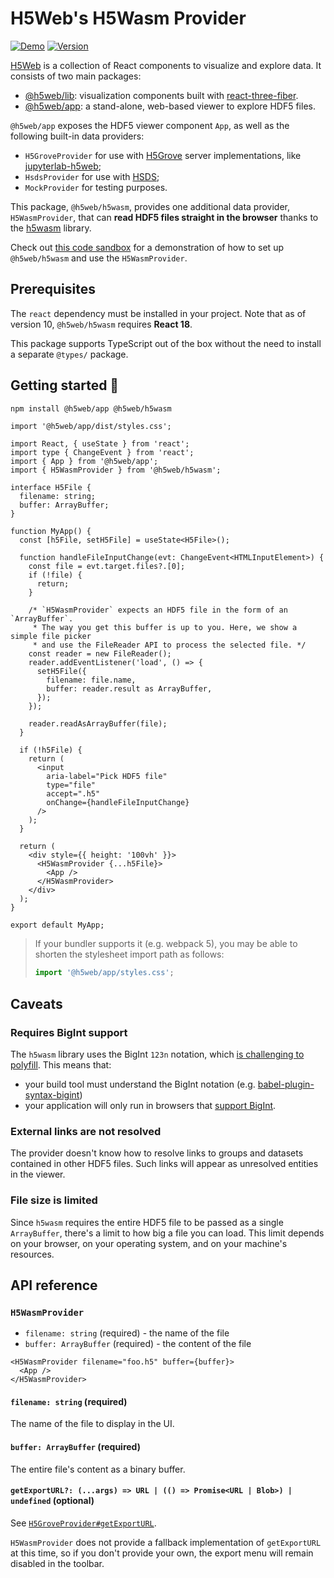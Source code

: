 # H5Web's H5Wasm Provider

[![Demo](https://img.shields.io/website?down_message=offline&label=demo&up_message=online&url=https%3A%2F%2Fh5web.panosc.eu%2Fh5wasm)](https://h5web.panosc.eu/h5wasm)
[![Version](https://img.shields.io/npm/v/@h5web/h5wasm)](https://www.npmjs.com/package/@h5web/h5wasm)

[H5Web](https://github.com/silx-kit/h5web) is a collection of React components
to visualize and explore data. It consists of two main packages:

- [@h5web/lib](https://www.npmjs.com/package/@h5web/lib): visualization
  components built with
  [react-three-fiber](https://github.com/react-spring/react-three-fiber).
- [@h5web/app](https://www.npmjs.com/package/@h5web/app): a stand-alone,
  web-based viewer to explore HDF5 files.

`@h5web/app` exposes the HDF5 viewer component `App`, as well as the following
built-in data providers:

- `H5GroveProvider` for use with [H5Grove](https://github.com/silx-kit/h5grove)
  server implementations, like
  [jupyterlab-h5web](https://github.com/silx-kit/jupyterlab-h5web);
- `HsdsProvider` for use with [HSDS](https://github.com/HDFGroup/hsds);
- `MockProvider` for testing purposes.

This package, `@h5web/h5wasm`, provides one additional data provider,
`H5WasmProvider`, that can **read HDF5 files straight in the browser** thanks to
the [h5wasm](https://github.com/usnistgov/h5wasm) library.

Check out
[this code sandbox](https://codesandbox.io/p/sandbox/h5web-h5wasm-77j67x?file=%2Fsrc%2FMyApp.tsx%3A1%2C1)
for a demonstration of how to set up `@h5web/h5wasm` and use the
`H5WasmProvider`.

## Prerequisites

The `react` dependency must be installed in your project. Note that as of
version 10, `@h5web/h5wasm` requires **React 18**.

This package supports TypeScript out of the box without the need to install a
separate `@types/` package.

## Getting started 🚀

```bash
npm install @h5web/app @h5web/h5wasm
```

```tsx
import '@h5web/app/dist/styles.css';

import React, { useState } from 'react';
import type { ChangeEvent } from 'react';
import { App } from '@h5web/app';
import { H5WasmProvider } from '@h5web/h5wasm';

interface H5File {
  filename: string;
  buffer: ArrayBuffer;
}

function MyApp() {
  const [h5File, setH5File] = useState<H5File>();

  function handleFileInputChange(evt: ChangeEvent<HTMLInputElement>) {
    const file = evt.target.files?.[0];
    if (!file) {
      return;
    }

    /* `H5WasmProvider` expects an HDF5 file in the form of an `ArrayBuffer`.
     * The way you get this buffer is up to you. Here, we show a simple file picker
     * and use the FileReader API to process the selected file. */
    const reader = new FileReader();
    reader.addEventListener('load', () => {
      setH5File({
        filename: file.name,
        buffer: reader.result as ArrayBuffer,
      });
    });

    reader.readAsArrayBuffer(file);
  }

  if (!h5File) {
    return (
      <input
        aria-label="Pick HDF5 file"
        type="file"
        accept=".h5"
        onChange={handleFileInputChange}
      />
    );
  }

  return (
    <div style={{ height: '100vh' }}>
      <H5WasmProvider {...h5File}>
        <App />
      </H5WasmProvider>
    </div>
  );
}

export default MyApp;
```

> If your bundler supports it (e.g. webpack 5), you may be able to shorten the
> stylesheet import path as follows:
>
> ```ts
> import '@h5web/app/styles.css';
> ```

## Caveats

### Requires BigInt support

The `h5wasm` library uses the BigInt `123n` notation, which
[is challenging to polyfill](https://javascript.info/bigint#polyfills). This
means that:

- your build tool must understand the BigInt notation (e.g.
  [babel-plugin-syntax-bigint](https://babeljs.io/docs/en/babel-plugin-syntax-bigint))
- your application will only run in browsers that
  [support BigInt](https://caniuse.com/bigint).

### External links are not resolved

The provider doesn't know how to resolve links to groups and datasets contained
in other HDF5 files. Such links will appear as unresolved entities in the
viewer.

### File size is limited

Since `h5wasm` requires the entire HDF5 file to be passed as a single
`ArrayBuffer`, there's a limit to how big a file you can load. This limit
depends on your browser, on your operating system, and on your machine's
resources.

## API reference

### `H5WasmProvider`

- `filename: string` (required) - the name of the file
- `buffer: ArrayBuffer` (required) - the content of the file

```tsx
<H5WasmProvider filename="foo.h5" buffer={buffer}>
  <App />
</H5WasmProvider>
```

#### `filename: string` (required)

The name of the file to display in the UI.

#### `buffer: ArrayBuffer` (required)

The entire file's content as a binary buffer.

#### `getExportURL?: (...args) => URL | (() => Promise<URL | Blob>) | undefined` (optional)

See
[`H5GroveProvider#getExportURL`](https://github.com/silx-kit/h5web/blob/main/packages/app/README.md#getexporturl-args--url----promiseurl--blob--undefined-optional).

`H5WasmProvider` does not provide a fallback implementation of `getExportURL` at
this time, so if you don't provide your own, the export menu will remain
disabled in the toolbar.
